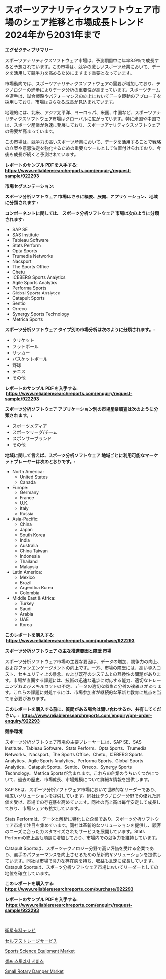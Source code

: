 <p><h1>スポーツアナリティクスソフトウェア市場のシェア推移と市場成長トレンド2024年から2031年まで</h1></p><p><strong>エグゼクティブサマリー</strong></p>
<p><p>スポーツアナリティクスソフトウェア市場は、予測期間中に年率8.9％で成長すると予想されています。この市場は、競争の激しいスポーツ産業において、データを活用して競争力を高めるためにますます重要となっています。</p><p>市場動向では、スポーツアナリティクスソフトウェアの需要が増加しており、テクノロジーの進歩によりデータ分析の重要性が高まっています。スポーツチームや選手は、試合戦略やパフォーマンスの向上においてデータ駆動のアプローチを採用しており、市場はさらなる成長が見込まれています。</p><p>地理的には、北米、アジア太平洋、ヨーロッパ、米国、中国など、スポーツアナリティクスソフトウェア市場はグローバルに広がっています。特に米国や中国では、スポーツ産業が急速に発展しており、スポーツアナリティクスソフトウェアの需要が高まっています。</p><p>この市場は、競争力の高いスポーツ産業において、データを活用することで戦略の立案や意思決定を強化するための重要なツールとして位置付けられており、今後も成長が続くと予測されています。</p></p>
<p><strong>レポートのサンプル PDF を入手する: <a href="https://www.reliableresearchreports.com/enquiry/request-sample/922293">https://www.reliableresearchreports.com/enquiry/request-sample/922293</a></strong></p>
<p><strong>市場セグメンテーション:</strong></p>
<p><strong> スポーツ分析ソフトウェア 市場はさらに概要、展開、アプリケーション、地域に分類されます :</strong></p>
<p><strong>コンポーネントに関しては、 スポーツ分析ソフトウェア 市場は次のように分類されます: &nbsp;</strong></p>
<p><ul><li>SAP SE</li><li>SAS Institute</li><li>Tableau Software</li><li>Stats Perform</li><li>Opta Sports</li><li>Trumedia Networks</li><li>Nacsport</li><li>The Sports Office</li><li>Chetu</li><li>ICEBERG Sports Analytics</li><li>Agile Sports Analytics</li><li>Performa Sports</li><li>Global Sports Analytics</li><li>Catapult Sports</li><li>Sentio</li><li>Orreco</li><li>Synergy Sports Technology</li><li>Metrica Sports</li></ul></p>
<p><strong> スポーツ分析ソフトウェア タイプ別の市場分析は次のように分類されます。:</strong></p>
<p><ul><li>クリケット</li><li>フットボール</li><li>サッカー</li><li>バスケットボール</li><li>野球</li><li>テニス</li><li>その他</li></ul></p>
<p><strong>レポートのサンプル PDF を入手する: &nbsp;<a href="https://www.reliableresearchreports.com/enquiry/request-sample/922293">https://www.reliableresearchreports.com/enquiry/request-sample/922293</a></strong></p>
<p><strong> スポーツ分析ソフトウェア アプリケーション別の市場産業調査は次のように分類されます。:</strong></p>
<p><ul><li>スポーツメディア</li><li>スポーツリーグ/チーム</li><li>スポンサーブランド</li><li>その他</li></ul></p>
<p><strong>地域に関して言えば、スポーツ分析ソフトウェア 地域ごとに利用可能なマーケットプレーヤーは次のとおりです。:</strong></p>
<p><ul>
    <li>
        North America:
        <ul>
            <li>United States</li>
            <li>Canada</li>
        </ul>
    </li>
    <li>
        Europe:
        <ul>
            <li>Germany</li>
            <li>France</li>
            <li>U.K.</li>
            <li>Italy</li>
            <li>Russia</li>
        </ul>
    </li>
    <li>
        Asia-Pacific:
        <ul>
            <li>China</li>
            <li>Japan</li>
            <li>South Korea</li>
            <li>India</li>
            <li>Australia</li>
            <li>China Taiwan</li>
            <li>Indonesia</li>
            <li>Thailand</li>
            <li>Malaysia</li>
        </ul>
    </li>
    <li>
        Latin America:
        <ul>
            <li>Mexico</li>
            <li>Brazil</li>
            <li>Argentina Korea</li>
            <li>Colombia</li>
        </ul>
    </li>
    <li>
        Middle East & Africa:
        <ul>
            <li>Turkey</li>
            <li>Saudi</li>
            <li>Arabia</li>
            <li>UAE</li>
            <li>Korea</li>
        </ul>
    </li>
    </ul></p>
<p><strong>このレポートを購入する: &nbsp;<a href="https://www.reliableresearchreports.com/purchase/922293">https://www.reliableresearchreports.com/purchase/922293</a></strong></p>
<p><strong>スポーツ分析ソフトウェア の主な推進要因と障壁 市場</strong></p>
<p><p>スポーツ分析ソフトウェア市場の主要な要因は、データの増加、競争力の向上、およびファンエンゲージメントの向上です。一方、市場の障壁には、高い導入コスト、セキュリティ上の懸念、および既存のシステムとの互換性の問題があります。市場が直面する課題には、技術の迅速な進歩に対応する能力、適切なトレーニングおよびスキルセットの不足、データの適切な収集と分析の複雑さがあります。これらの課題に対処するには、市場参加者が継続的な革新と教育に焦点を当てる必要があります。</p></p>
<p><strong>このレポートを購入する前に、質問がある場合は問い合わせるか、共有してください。:&nbsp; <a href="https://www.reliableresearchreports.com/enquiry/pre-order-enquiry/922293">https://www.reliableresearchreports.com/enquiry/pre-order-enquiry/922293</a></strong></p>
<p><strong>競争環境</strong></p>
<p><p>スポーツ分析ソフトウェア市場の主要プレーヤーには、SAP SE、SAS Institute、Tableau Software、Stats Perform、Opta Sports、Trumedia Networks、Nacsport、The Sports Office、Chetu、ICEBERG Sports Analytics、Agile Sports Analytics、Performa Sports、Global Sports Analytics、Catapult Sports、Sentio、Orreco、Synergy Sports Technology、Metrica Sportsが含まれます。これらの企業のうちいくつかについて、過去の歴史、市場成長、市場規模について詳細な情報を提供します。</p><p>SAP SEは、スポーツ分析ソフトウェア市場において世界的なリーダーであり、幅広いソリューションを提供しています。同社はテクノロジー分野での優れた評価を受け、市場での存在感を高めています。同社の売上高は毎年安定して成長しており、市場シェアも拡大しています。</p><p>Stats Performは、データと解析に特化した企業であり、スポーツ分析ソフトウェア市場で注目を集めています。同社は革新的なソリューションを提供し、顧客のニーズに合ったカスタマイズされたサービスを展開しています。Stats Performの売上高も順調に増加しており、市場内での競争力を維持しています。</p><p>Catapult Sportsは、スポーツテクノロジー分野で高い評価を受ける企業であり、選手のパフォーマンスを向上させるための革新的なソリューションを提供しています。同社は市場で強力な存在感を持ち、収益も急速に成長しています。Catapult Sportsは、スポーツ分析ソフトウェア市場においてリーダーとしての地位を確立しています。</p></p>
<p><strong>このレポートを購入する: &nbsp; <a href="https://www.reliableresearchreports.com/purchase/922293">https://www.reliableresearchreports.com/purchase/922293</a></strong></p>
<p><strong>レポートのサンプル PDF を入手する: &nbsp;<a href="https://www.reliableresearchreports.com/enquiry/request-sample/922293">https://www.reliableresearchreports.com/enquiry/request-sample/922293</a></strong><strong></strong></p>
<p>&nbsp;</p>
<p><p><a href="https://github.com/mohamedbakry57/Market-Research-Report-List-2/blob/main/2946235182489.md">衛星有料テレビ</a></p><p><a href="https://github.com/lababdou/Market-Research-Report-List-2/blob/main/2244841182490.md">セルフストレージサービス</a></p><p><a href="https://github.com/indrystar/Market-Research-Report-List-2/blob/main/sports-science-equipment-market.md">Sports Science Equipment Market</a></p><p><a href="https://github.com/laholand/Market-Research-Report-List-2/blob/main/5391809182485.md">셀프 스토리지 서비스</a></p><p><a href="https://issuu.com/reportprime-2/docs/small-rotary-damper-market-size-2030.pptx">Small Rotary Damper Market</a></p></p>